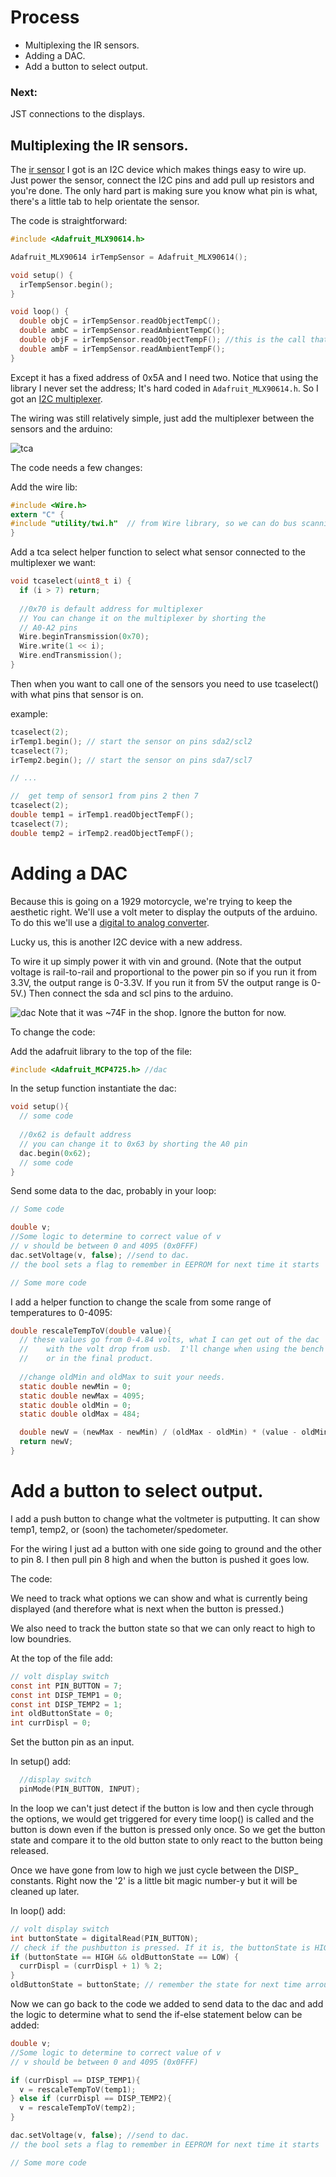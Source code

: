 # Process

 *  Multiplexing the IR sensors.
 *  Adding a DAC.
 *  Add a button to select output.

### Next:

JST connections to the displays.


## Multiplexing the IR sensors.

The [ir sensor](https://www.adafruit.com/product/1748) I got is an I2C device which makes things easy to wire up.  Just power the sensor, connect the I2C pins and add pull up resistors and you're done.  The only hard part is making sure you know what pin is what, there's a little tab to help orientate the sensor.

The code is straightforward:

```C
#include <Adafruit_MLX90614.h>

Adafruit_MLX90614 irTempSensor = Adafruit_MLX90614();

void setup() {
  irTempSensor.begin();
}

void loop() {
  double objC = irTempSensor.readObjectTempC();
  double ambC = irTempSensor.readAmbientTempC();
  double objF = irTempSensor.readObjectTempF(); //this is the call that I'm intersted in.
  double ambF = irTempSensor.readAmbientTempF();
}
```

Except it has a fixed address of 0x5A and I need two.  Notice that using the library I never set the address; It's hard coded in `Adafruit_MLX90614.h`.  So I got an [I2C multiplexer](https://www.adafruit.com/product/2717).

The wiring was still relatively simple, just add the multiplexer between the sensors and the arduino:

![tca](20190601_153602.jpg "tca")

The code needs a few changes:


Add the wire lib:
```C
#include <Wire.h>
extern "C" { 
#include "utility/twi.h"  // from Wire library, so we can do bus scanning
}
```

Add a tca select helper function to select what sensor connected to the multiplexer we want:
```C
void tcaselect(uint8_t i) {
  if (i > 7) return;
  
  //0x70 is default address for multiplexer
  // You can change it on the multiplexer by shorting the 
  // A0-A2 pins
  Wire.beginTransmission(0x70); 
  Wire.write(1 << i);
  Wire.endTransmission();  
}
```

Then when you want to call one of the sensors you need to use tcaselect() with what pins that sensor is on.

example:
```C
tcaselect(2);
irTemp1.begin(); // start the sensor on pins sda2/scl2
tcaselect(7);
irTemp2.begin(); // start the sensor on pins sda7/scl7

// ...

//  get temp of sensor1 from pins 2 then 7
tcaselect(2);
double temp1 = irTemp1.readObjectTempF();
tcaselect(7);
double temp2 = irTemp2.readObjectTempF();
```


# Adding a DAC

Because this is going on a 1929 motorcycle, we're trying to keep the aesthetic right.  We'll use a volt meter to display the outputs of the arduino.  To do this we'll use a [digital to analog converter](https://www.adafruit.com/product/935).

Lucky us, this is another I2C device with a new address.

To wire it up simply power it with vin and ground.  (Note that the output voltage is rail-to-rail and proportional to the power pin so if you run it from 3.3V, the output range is 0-3.3V. If you run it from 5V the output range is 0-5V.)  Then connect the sda and scl pins to the arduino.

![dac](20190610_192915.jpg "dac")
Note that it was ~74F in the shop.  Ignore the button for now.

To change the code:

Add the adafruit library to the top of the file:
```C
#include <Adafruit_MCP4725.h> //dac
```

In the setup function instantiate the dac:
```C
void setup(){
  // some code
  
  //0x62 is default address
  // you can change it to 0x63 by shorting the A0 pin
  dac.begin(0x62); 
  // some code
}
```

Send some data to the dac, probably in your loop:
```C
// Some code

double v;
//Some logic to determine to correct value of v
// v should be between 0 and 4095 (0x0FFF)
dac.setVoltage(v, false); //send to dac.  
// the bool sets a flag to remember in EEPROM for next time it starts

// Some more code
```

I add a helper function to change the scale from some range of temperatures to 0-4095:
```C
double rescaleTempToV(double value){
  // these values go from 0-4.84 volts, what I can get out of the dac
  //    with the volt drop from usb.  I'll change when using the bench power supply
  //    or in the final product.
  
  //change oldMin and oldMax to suit your needs.
  static double newMin = 0;
  static double newMax = 4095;
  static double oldMin = 0;
  static double oldMax = 484;

  double newV = (newMax - newMin) / (oldMax - oldMin) * (value - oldMin) + newMin;
  return newV;
}
```


# Add a button to select output.

I add a push button to change what the voltmeter is putputting.  It can show temp1, temp2, or (soon) the tachometer/spedometer.

For the wiring I just ad a button with one side going to ground and the other to pin 8.  I then pull pin 8 high and when the button is pushed it goes low.

The code:

We need to track what options we can show and what is currently being displayed (and therefore what is next when the button is pressed.)

We also need to track the button state so that we can only react to high to low boundries.

At the top of the file add:
```C
// volt display switch
const int PIN_BUTTON = 7;
const int DISP_TEMP1 = 0;
const int DISP_TEMP2 = 1;
int oldButtonState = 0;
int currDispl = 0;
```


Set the button pin as an input.

In setup() add:
```C
  //display switch
  pinMode(PIN_BUTTON, INPUT);
```

In the loop we can't just detect if the button is low and then cycle through the options, we would get triggered for every time loop() is called and the button is down even if the button is pressed only once. So we get the button state and compare it to the old button state to only react to the button being released.

Once we have gone from low to high we just cycle between the DISP_ constants.  Right now the '2' is a little bit magic number-y but it will be cleaned up later.

In loop() add:

```C
// volt display switch
int buttonState = digitalRead(PIN_BUTTON);
// check if the pushbutton is pressed. If it is, the buttonState is HIGH:
if (buttonState == HIGH && oldButtonState == LOW) {
  currDispl = (currDispl + 1) % 2;
}
oldButtonState = buttonState; // remember the state for next time arround
```

Now we can go back to the code we added to send data to the dac and add the logic to determine what to send the if-else statement below can be added:

```C
double v;
//Some logic to determine to correct value of v
// v should be between 0 and 4095 (0x0FFF)

if (currDispl == DISP_TEMP1){
  v = rescaleTempToV(temp1);
} else if (currDispl == DISP_TEMP2){
  v = rescaleTempToV(temp2);
}

dac.setVoltage(v, false); //send to dac.  
// the bool sets a flag to remember in EEPROM for next time it starts

// Some more code
```
